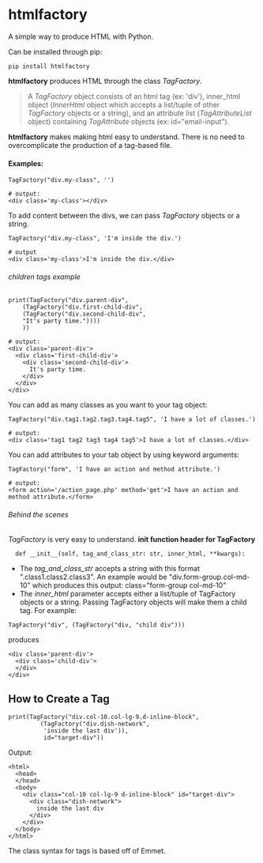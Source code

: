 # htmlfactory
A simple way to produce HTML with Python.

Can be installed through pip:
```
pip install htmlfactory
```

**htmlfactory** produces HTML through the class *TagFactory*.

>A *TagFactory* object consists of an html tag (ex: 'div'),
>inner_html object (*InnerHtml* object which accepts a list/tuple of other *TagFactory* objects or a string),
>and an attribute list (*TagAttributeList* object) containing *TagAttribute* objects (ex: id="email-input").


**htmlfactory** makes making html easy to understand. There is no need to overcomplicate the production of a tag-based file.

#### Examples:

```
TagFactory("div.my-class", '')

# output:
<div class='my-class'></div>
```

To add content between the divs, we can pass *TagFactory* objects or a string.
```
TagFactory("div.my-class", 'I'm inside the div.')

# output
<div class='my-class'>I'm inside the div.</div>
```

###### children tags example
```
print(TagFactory("div.parent-div",
    (TagFactory("div.first-child-div",
    (TagFactory("div.second-child-div",
    "It's party time."))))
    ))

# output:
<div class='parent-div'>
  <div class='first-child-div'>
    <div class='second-child-div'>
      It's party time.
    </div>
  </div>
</div>
```

You can add as many classes as you want to your tag object:
```
TagFactory("div.tag1.tag2.tag3.tag4.tag5", 'I have a lot of classes.')

# output:
<div class='tag1 tag2 tag3 tag4 tag5'>I have a lot of classes.</div>
```

You can add attributes to your tab object by using keyword arguments:
```
TagFactory("form", 'I have an action and method attribute.')

# output:
<form action='/action_page.php' method='get'>I have an action and method attribute.</form>
```









###### Behind the scenes
*TagFactory* is very easy to understand.
**__init__ function header for TagFactory**
```
  def __init__(self, tag_and_class_str: str, inner_html, **kwargs):
```
- The *tag_and_class_str* accepts a string with this format "*<tag>*.class1.class2.class3". An example would be "div.form-group.col-md-10" which produces this output: class="form-group col-md-10"
- The *inner_html* parameter accepts either a list/tuple of TagFactory objects or a string. Passing TagFactory objects will make them a child tag. For example:
```
TagFactory("div", (TagFactory("div, "child div")))
```
produces
```
<div class='parent-div'>
  <div class='child-div'>
  </div>
</div>
```

How to Create a Tag
-------------------
```
print(TagFactory("div.col-10.col-lg-9.d-inline-block",
         (TagFactory("div.dish-network",
          'inside the last div')),
          id="target-div"))
```

Output:

```
<html>
  <head>
  </head>
  <body>
    <div class="col-10 col-lg-9 d-inline-block" id="target-div">
      <div class="dish-network">
        inside the last div
      </div>
    </div>
  </body>
</html>
```

The class syntax for tags is based off of Emmet.
